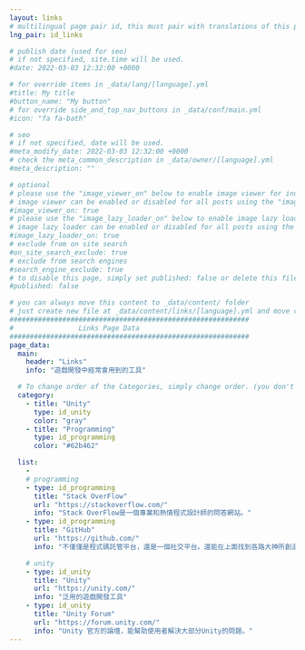 ```yaml
---
layout: links
# multilingual page pair id, this must pair with translations of this page. (This name must be unique)
lng_pair: id_links

# publish date (used for seo)
# if not specified, site.time will be used.
#date: 2022-03-03 12:32:00 +0000

# for override items in _data/lang/[language].yml
#title: My title
#button_name: "My button"
# for override side_and_top_nav_buttons in _data/conf/main.yml
#icon: "fa fa-bath"

# seo
# if not specified, date will be used.
#meta_modify_date: 2022-03-03 12:32:00 +0000
# check the meta_common_description in _data/owner/[language].yml
#meta_description: ""

# optional
# please use the "image_viewer_on" below to enable image viewer for individual pages or posts (_posts/ or [language]/_posts folders).
# image viewer can be enabled or disabled for all posts using the "image_viewer_posts: true" setting in _data/conf/main.yml.
#image_viewer_on: true
# please use the "image_lazy_loader_on" below to enable image lazy loader for individual pages or posts (_posts/ or [language]/_posts folders).
# image lazy loader can be enabled or disabled for all posts using the "image_lazy_loader_posts: true" setting in _data/conf/main.yml.
#image_lazy_loader_on: true
# exclude from on site search
#on_site_search_exclude: true
# exclude from search engines
#search_engine_exclude: true
# to disable this page, simply set published: false or delete this file
#published: false

# you can always move this content to _data/content/ folder
# just create new file at _data/content/links/[language].yml and move content below.
###########################################################
#                Links Page Data
###########################################################
page_data:
  main:
    header: "Links"
    info: "遊戲開發中經常會用到的工具"

  # To change order of the Categories, simply change order. (you don't need to change list order.)
  category:
    - title: "Unity"
      type: id_unity
      color: "gray"
    - title: "Programming"
      type: id_programming
      color: "#62b462"

  list:
    -
    # programming
    - type: id_programming
      title: "Stack OverFlow"
      url: "https://stackoverflow.com/"
      info: "Stack OverFlow是一個專業和熱情程式設計師的問答網站。"
    - type: id_programming
      title: "GitHub"
      url: "https://github.com/"
      info: "不僅僅是程式碼託管平台，還是一個社交平台。還能在上面找到各路大神所創造的優秀的開源碼。"

    # unity
    - type: id_unity
      title: "Unity"
      url: "https://unity.com/"
      info: "泛用的遊戲開發工具"
    - type: id_unity
      title: "Unity Forum"
      url: "https://forum.unity.com/"
      info: "Unity 官方的論壇，能幫助使用者解決大部分Unity的問題。"
---
```


